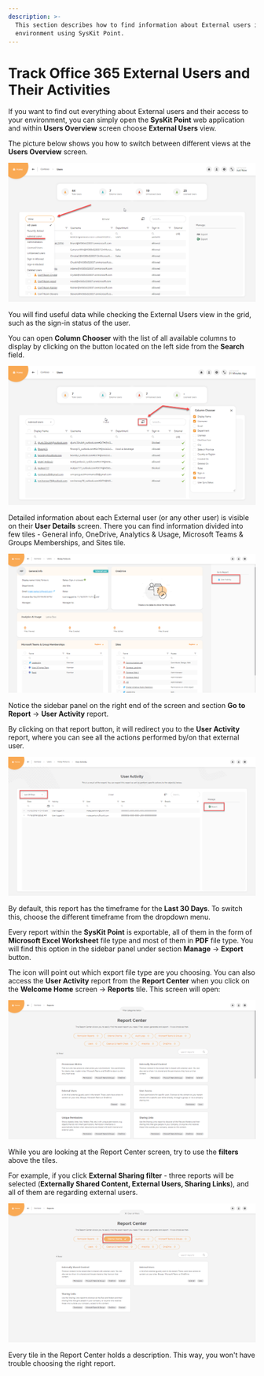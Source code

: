 ```yaml
---
description: >-
  This section describes how to find information about External users in your
  environment using SysKit Point.
---
```


# Track Office 365 External Users and Their Activities

If you want to find out everything about External users and their access to your environment, you can simply open the **SysKit Point** web application and within **Users Overview** screen choose **External Users** view.

The picture below shows you how to switch between different views at the **Users Overview** screen.

![](../.gitbook/assets/track-external-users-and-their-activites_point-01.png)

You will find useful data while checking the External Users view in the grid, such as the sign-in status of the user.

You can open **Column Chooser** with the list of all available columns to display by clicking on the button located on the left side from the **Search** field.

![](../.gitbook/assets/track-external-users-and-their-activites_point-02.png)

Detailed information about each External user \(or any other user\) is visible on their **User Details** screen. There you can find information divided into few tiles - General info, OneDrive, Analytics & Usage, Microsoft Teams & Groups Memberships, and Sites tile.

![](../.gitbook/assets/track-external-users-and-their-activites_point-03.png)

Notice the sidebar panel on the right end of the screen and section **Go to Report** -&gt; **User Activity** report.

By clicking on that report button, it will redirect you to the **User Activity** report, where you can see all the actions performed by/on that external user.

![](../.gitbook/assets/track-external-users-and-their-activites_point-04.png)

By default, this report has the timeframe for the **Last 30 Days**. To switch this, choose the different timeframe from the dropdown menu.

Every report within the **SysKit Point** is exportable, all of them in the form of **Microsoft Excel Worksheet** file type and most of them in **PDF** file type. You will find this option in the sidebar panel under section **Manage** -&gt; **Export** button.

The icon will point out which export file type are you choosing. You can also access the **User Activity** report from the **Report Center** when you click on the **Welcome Home** screen -&gt; **Reports** tile. This screen will open:

![](../.gitbook/assets/track-external-users-and-their-activites_point-05.png)

While you are looking at the Report Center screen, try to use the **filters** above the tiles.

For example, if you click **External Sharing filter** - three reports will be selected \(**Externally Shared Content, External Users, Sharing Links**\), and all of them are regarding external users.

![](../.gitbook/assets/track-external-users-and-their-activites_point-06.png)

Every tile in the Report Center holds a description. This way, you won't have trouble choosing the right report.

